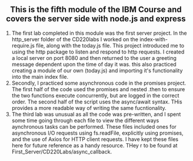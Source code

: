 
<h2 align = 'center'>
This is the fifth module of the IBM Course and covers the server side with node.js and express</h2>
<ol>
<li>The first lab completed in this module was the first server project. In the http_server folder of the CD220labs I worked on the index-with-require.js file, along with the today.js file. This project introduced me to using the http package to listen and respond to http requests. I created a local server on port 8080 and then returned to the user a greeting message dependent upon the time of day it was. this also practiced creating a module of our own (today.js) and importing it's functionality into the main index file.</li>
<li> Secondly, I practiced some asynchronous code in the promises project. The first half of the code used the promises and nested .then to ensure the two functions execute concurrently, but are logged in the correct order. The second half of the script uses the async/await syntax. THis provides a more readable way of writing the same fucntionality.</li>
<li> The third lab was unusual as all the code was pre-written, and I spent some time going through each file to view the different ways aynchronous tasks can be performed. These files included ones for asynchronous I/O requests using fs.readFile, explicitly using promises, and the use of Axios for HTTP client requests. I have kept these files here for future reference as a handy resource. THey r to be found at First_Server/CD220Labs/async_callback. </li>
</ol>
</html>

